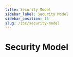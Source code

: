 ```yaml
---
title: Security Model
sidebar_label: Security Model
sidebar_position: 15
slug: /ibc/security-model
---
```


# Security Model